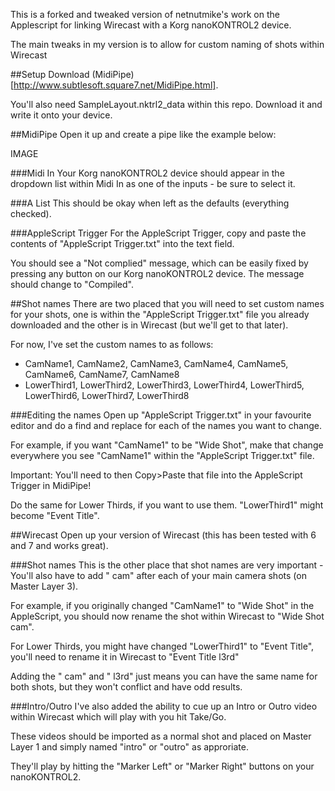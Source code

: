 This is a forked and tweaked version of netnutmike's work on the Applescript for linking Wirecast with a Korg nanoKONTROL2 device.

The main tweaks in my version is to allow for custom naming of shots within Wirecast

##Setup
Download (MidiPipe)[http://www.subtlesoft.square7.net/MidiPipe.html].

You'll also need SampleLayout.nktrl2_data within this repo. Download it and write it onto your device.

##MidiPipe
Open it up and create a pipe like the example below:

IMAGE

###Midi In
Your Korg nanoKONTROL2 device should appear in the dropdown list within Midi In as one of the inputs - be sure to select it.

###A List
This should be okay when left as the defaults (everything checked).

###AppleScript Trigger
For the AppleScript Trigger, copy and paste the contents of "AppleScript Trigger.txt" into the text field.

You should see a "Not complied" message, which can be easily fixed by pressing any button on our Korg nanoKONTROL2 device. The message should change to "Compiled".

##Shot names
There are two placed that you will need to set custom names for your shots, one is within the "AppleScript Trigger.txt" file you already downloaded and the other is in Wirecast (but we'll get to that later).

For now, I've set the custom names to as follows:
- CamName1, CamName2, CamName3, CamName4, CamName5, CamName6, CamName7, CamName8
- LowerThird1, LowerThird2, LowerThird3, LowerThird4, LowerThird5, LowerThird6, LowerThird7, LowerThird8

###Editing the names
Open up "AppleScript Trigger.txt" in your favourite editor and do a find and replace for each of the names you want to change.

For example, if you want "CamName1" to be "Wide Shot", make that change everywhere you see "CamName1" within the "AppleScript Trigger.txt" file.

Important: You'll need to then Copy>Paste that file into the AppleScript Trigger in MidiPipe!

Do the same for Lower Thirds, if you want to use them. "LowerThird1" might become "Event Title".

##Wirecast
Open up your version of Wirecast (this has been tested with 6 and 7 and works great).

###Shot names
This is the other place that shot names are very important - You'll also have to add " cam" after each of your main camera shots (on Master Layer 3).

For example, if you originally changed "CamName1" to "Wide Shot" in the AppleScript, you should now rename the shot within Wirecast to "Wide Shot cam".

For Lower Thirds, you might have changed "LowerThird1" to "Event Title", you'll need to rename it in Wirecast to "Event Title l3rd"

Adding the " cam" and " l3rd" just means you can have the same name for both shots, but they won't conflict and have odd results.

###Intro/Outro
I've also added the ability to cue up an Intro or Outro video within Wirecast which will play with you hit Take/Go.

These videos should be imported as a normal shot and placed on Master Layer 1 and simply named "intro" or "outro" as approriate.

They'll play by hitting the "Marker Left" or "Marker Right" buttons on your nanoKONTROL2.
